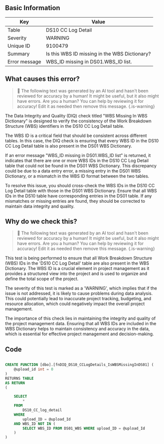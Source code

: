 ## Basic Information
| Key         | Value          |
|-------------|----------------|
| Table       | DS10 CC Log Detail |
| Severity    | WARNING |
| Unique ID   | 9100479   |
| Summary     | Is this WBS ID missing in the WBS Dictionary? |
| Error message | WBS_ID missing in DS01.WBS_ID list. |

## What causes this error?

> :robot: The following text was generated by an AI tool and hasn't been reviewed for accuracy by a human! It might be useful, but it also might have errors. Are you a human? You can help by reviewing it for accuracy! Edit it as needed then remove this message.
{.is-warning}

The Data Integrity and Quality (DIQ) check titled "WBS Missing In WBS Dictionary" is designed to verify the consistency of the Work Breakdown Structure (WBS) identifiers in the DS10 CC Log Detail table. 

The WBS ID is a critical field that should be consistent across different tables. In this case, the DIQ check is ensuring that every WBS ID in the DS10 CC Log Detail table is also present in the DS01 WBS Dictionary. 

If an error message "WBS_ID missing in DS01.WBS_ID list" is returned, it indicates that there are one or more WBS IDs in the DS10 CC Log Detail table that could not be found in the DS01 WBS Dictionary. This discrepancy could be due to a data entry error, a missing entry in the DS01 WBS Dictionary, or a mismatch in the WBS ID format between the two tables.

To resolve this issue, you should cross-check the WBS IDs in the DS10 CC Log Detail table with those in the DS01 WBS Dictionary. Ensure that all WBS IDs in the DS10 table have corresponding entries in the DS01 table. If any mismatches or missing entries are found, they should be corrected to maintain data integrity and quality.
## Why do we check this?

> :robot: The following text was generated by an AI tool and hasn't been reviewed for accuracy by a human! It might be useful, but it also might have errors. Are you a human? You can help by reviewing it for accuracy! Edit it as needed then remove this message.
{.is-warning}

This test is being performed to ensure that all Work Breakdown Structure (WBS) IDs in the 'DS10 CC Log Detail' table are also present in the WBS Dictionary. The WBS ID is a crucial element in project management as it provides a structured view into the project and is used to organize and define the total scope of the project. 

The severity of this test is marked as a 'WARNING', which implies that if the issue is not addressed, it is likely to cause problems during data analysis. This could potentially lead to inaccurate project tracking, budgeting, and resource allocation, which could negatively impact the overall project management.

The importance of this check lies in maintaining the integrity and quality of the project management data. Ensuring that all WBS IDs are included in the WBS Dictionary helps to maintain consistency and accuracy in the data, which is essential for effective project management and decision-making.
## Code

```sql

CREATE FUNCTION [dbo].[fnDIQ_DS10_CCLogDetails_IsWBSMissingInDS01] (
	@upload_id int = 0
)
RETURNS TABLE
AS RETURN
(
	
	SELECT 
		*
	FROM 
		DS10_CC_log_detail
	WHERE 
		upload_ID = @upload_Id
	AND WBS_ID NOT IN (
		SELECT WBS_ID FROM DS01_WBS WHERE upload_ID = @upload_Id
	)
)
```
